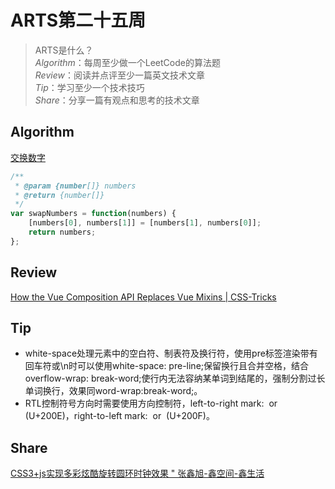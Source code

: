 # ARTS第二十五周

> ARTS是什么？  
  *Algorithm*：每周至少做一个LeetCode的算法题  
  *Review*：阅读并点评至少一篇英文技术文章  
  *Tip*：学习至少一个技术技巧  
  *Share*：分享一篇有观点和思考的技术文章  

## Algorithm

[交换数字](https://leetcode-cn.com/problems/swap-numbers-lcci/)

```js
/**
 * @param {number[]} numbers
 * @return {number[]}
 */
var swapNumbers = function(numbers) {
    [numbers[0], numbers[1]] = [numbers[1], numbers[0]];
    return numbers;
};
```

## Review

[How the Vue Composition API Replaces Vue Mixins | CSS-Tricks](https://css-tricks.com/how-the-Vue-composition-api-replaces-vue-mixins/)

## Tip

- white-space处理元素中的空白符、制表符及换行符，使用pre标签渲染带有回车符或\n时可以使用white-space: pre-line;保留换行且合并空格，结合overflow-wrap: break-word;使行内无法容纳某单词到结尾的，强制分割过长单词换行，效果同word-wrap:break-word;。
- RTL控制符号方向时需要使用方向控制符，left-to-right mark: &lrm; or &#x200e; (U+200E)，right-to-left mark: &rlm; or &#x200f; (U+200F)。

## Share

[CSS3+js实现多彩炫酷旋转圆环时钟效果 " 张鑫旭-鑫空间-鑫生活](https://www.zhangxinxu.com/wordpress/2010/08/css3js%e5%ae%9e%e7%8e%b0%e5%a4%9a%e5%bd%a9%e7%82%ab%e9%85%b7%e6%97%8b%e8%bd%ac%e5%9c%86%e7%8e%af%e6%97%b6%e9%92%9f%e6%95%88%e6%9e%9c/)
